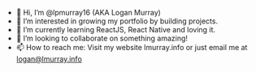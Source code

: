 - 👋 Hi, I’m @lpmurray16 (AKA Logan Murray)
- 👀 I’m interested in growing my portfolio by building projects.
- 🌱 I’m currently learning ReactJS, React Native and loving it.
- 💞️ I’m looking to collaborate on something amazing!
- 📫 How to reach me: Visit my website lmurray.info or just email me at logan@lmurray.info
